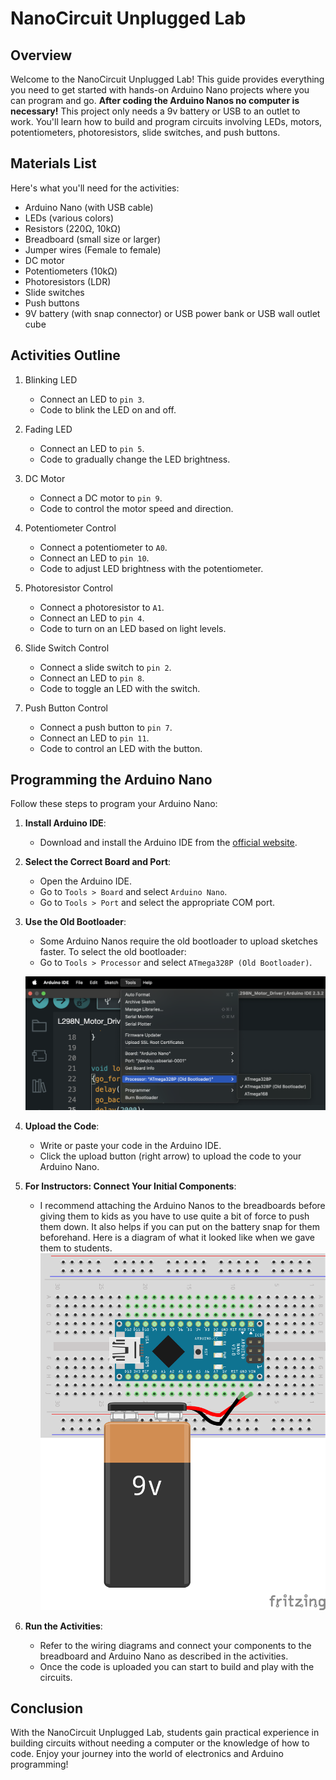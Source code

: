 # NanoCircuit Unplugged Lab

## Overview

Welcome to the NanoCircuit Unplugged Lab! This guide provides everything you need to get started with hands-on Arduino Nano projects where you can program and go. **After coding the Arduino Nanos no computer is necessary!** This project only needs a 9v battery or USB to an outlet to work. You'll learn how to build and program circuits involving LEDs, motors, potentiometers, photoresistors, slide switches, and push buttons.

## Materials List

Here's what you'll need for the activities:

- Arduino Nano (with USB cable)
- LEDs (various colors)
- Resistors (220Ω, 10kΩ)
- Breadboard (small size or larger)
- Jumper wires (Female to female)
- DC motor
- Potentiometers (10kΩ)
- Photoresistors (LDR)
- Slide switches
- Push buttons
- 9V battery (with snap connector) or USB power bank or USB wall outlet cube

## Activities Outline

1. Blinking LED

   - Connect an LED to `pin 3`.
   - Code to blink the LED on and off.

1. Fading LED

   - Connect an LED to `pin 5`.
   - Code to gradually change the LED brightness.

1. DC Motor

   - Connect a DC motor to `pin 9`.
   - Code to control the motor speed and direction.

1. Potentiometer Control

   - Connect a potentiometer to `A0`.
   - Connect an LED to `pin 10`.
   - Code to adjust LED brightness with the potentiometer.

1. Photoresistor Control

   - Connect a photoresistor to `A1`.
   - Connect an LED to `pin 4`.
   - Code to turn on an LED based on light levels.

1. Slide Switch Control

   - Connect a slide switch to `pin 2`.
   - Connect an LED to `pin 8`.
   - Code to toggle an LED with the switch.

1. Push Button Control

   - Connect a push button to `pin 7`.
   - Connect an LED to `pin 11`.
   - Code to control an LED with the button.

## Programming the Arduino Nano

Follow these steps to program your Arduino Nano:

1. **Install Arduino IDE**:

   - Download and install the Arduino IDE from the [official website](https://www.arduino.cc/en/software).

1. **Select the Correct Board and Port**:

   - Open the Arduino IDE.
   - Go to `Tools > Board` and select `Arduino Nano`.
   - Go to `Tools > Port` and select the appropriate COM port.

1. **Use the Old Bootloader**:

   - Some Arduino Nanos require the old bootloader to upload sketches faster. To select the old bootloader:
   - Go to `Tools > Processor` and select `ATmega328P (Old Bootloader)`.

   ![Old Bootloader Menu](old_boot_loader_menu.png)

1. **Upload the Code**:

   - Write or paste your code in the Arduino IDE.
   - Click the upload button (right arrow) to upload the code to your Arduino Nano.

1. **For Instructors: Connect Your Initial Components**:

   - I recommend attaching the Arduino Nanos to the breadboards before giving them to kids as you have to use quite a bit of force to push them down. It also helps if you can put on the battery snap for them beforehand. Here is a diagram of what it looked like when we gave them to students.
   ![Teacher prep](teacher_prep_bb.png)

1. **Run the Activities**:

   - Refer to the wiring diagrams and connect your components to the breadboard and Arduino Nano as described in the activities.
   - Once the code is uploaded you can start to build and play with the circuits.

## Conclusion

With the NanoCircuit Unplugged Lab, students gain practical experience in building circuits without needing a computer or the knowledge of how to code. Enjoy your journey into the world of electronics and Arduino programming!

